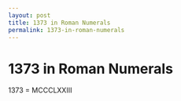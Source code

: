 ```yaml
---
layout: post
title: 1373 in Roman Numerals
permalink: 1373-in-roman-numerals
---
```


# 1373 in Roman Numerals

1373 = MCCCLXXIII
